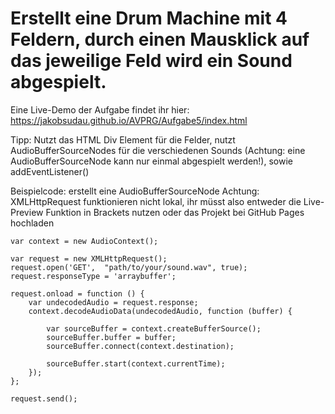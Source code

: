 # Erstellt eine Drum Machine mit 4 Feldern, durch einen Mausklick auf das jeweilige Feld wird ein Sound abgespielt.

Eine Live-Demo der Aufgabe findet ihr hier: https://jakobsudau.github.io/AVPRG/Aufgabe5/index.html

Tipp: Nutzt das HTML Div Element für die Felder, nutzt AudioBufferSourceNodes für die verschiedenen Sounds (Achtung: eine AudioBufferSourceNode kann nur einmal abgespielt werden!), sowie addEventListener()

Beispielcode: erstellt eine AudioBufferSourceNode
Achtung: XMLHttpRequest funktionieren nicht lokal, ihr müsst also entweder die Live-Preview Funktion in Brackets nutzen oder das Projekt bei GitHub Pages hochladen
```
var context = new AudioContext();

var request = new XMLHttpRequest();
request.open('GET',  "path/to/your/sound.wav", true);
request.responseType = 'arraybuffer';

request.onload = function () {
    var undecodedAudio = request.response;
    context.decodeAudioData(undecodedAudio, function (buffer) {
        
        var sourceBuffer = context.createBufferSource();
        sourceBuffer.buffer = buffer;
        sourceBuffer.connect(context.destination);
        
        sourceBuffer.start(context.currentTime);
    });
};

request.send();
```